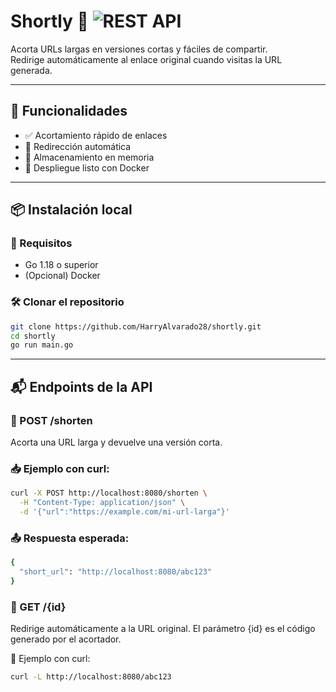 # Shortly 🔗 ![REST API](https://img.shields.io/badge/type-REST%20API-blue)

Acorta URLs largas en versiones cortas y fáciles de compartir.  
Redirige automáticamente al enlace original cuando visitas la URL generada.

---

## 🚀 Funcionalidades

- ✅ Acortamiento rápido de enlaces
- 🔁 Redirección automática
- 🧠 Almacenamiento en memoria
- 🐳 Despliegue listo con Docker

---

## 📦 Instalación local

### 🔧 Requisitos

- Go 1.18 o superior
- (Opcional) Docker

### 🛠️ Clonar el repositorio

```bash
git clone https://github.com/HarryAlvarado28/shortly.git
cd shortly
go run main.go
```

---

## 📬 Endpoints de la API
### 🔗 POST /shorten
Acorta una URL larga y devuelve una versión corta.

### 📥 Ejemplo con curl:

```bash
curl -X POST http://localhost:8080/shorten \
  -H "Content-Type: application/json" \
  -d '{"url":"https://example.com/mi-url-larga"}'
```

### 📤 Respuesta esperada:

```bash
{
  "short_url": "http://localhost:8080/abc123"
}
```

### 🚀 GET /{id}
Redirige automáticamente a la URL original. El parámetro {id} es el código generado por el acortador.

🔄 Ejemplo con curl:

```bash
curl -L http://localhost:8080/abc123
```
